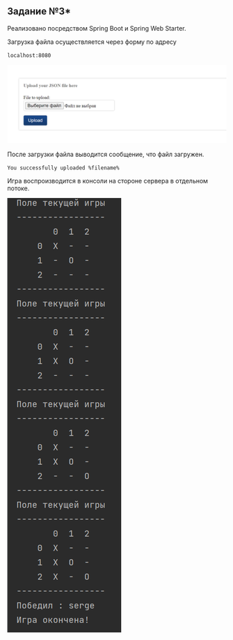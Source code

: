 ## Задание №3*
Реализовано посредством Spring Boot и Spring Web Starter.

Загрузка файла осуществляется через форму по адресу

    localhost:8080


![](img.png)

После загрузки файла выводится сообщение, что файл загружен.

    You successfully uploaded %filename%

Игра воспроизводится в консоли на стороне сервера в отдельном потоке.

![Крестики-Нолики](ticTacToeGameTerminal.png)